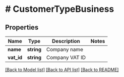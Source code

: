 # # CustomerTypeBusiness

## Properties

Name | Type | Description | Notes
------------ | ------------- | ------------- | -------------
**name** | **string** | Company name |
**vat_id** | **string** | Company VAT ID |

[[Back to Model list]](../../README.md#models) [[Back to API list]](../../README.md#endpoints) [[Back to README]](../../README.md)
